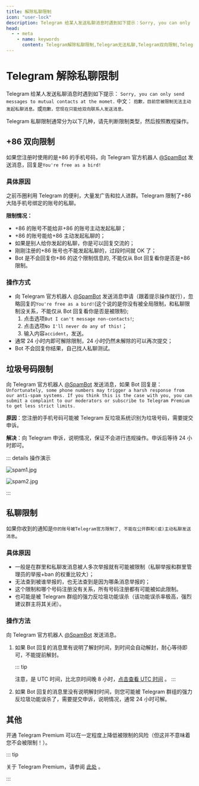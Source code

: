 ```yaml
---
title: 解除私聊限制
icon: "user-lock"
description: Telegram 给某人发送私聊消息时遇到如下提示：Sorry, you can only send messages to mutual contacts at the momet.本文介绍了Telegram如何解除私聊限制。访问TGwiki - Telegram知识库，了解更多Telegram使用技巧。
head:
  - - meta
    - name: keywords
      content: Telegram解除私聊限制,Telegram无法私聊,Telegram双向限制,Telegram垃圾号码限制,Telegram私聊限制,TG解除私聊限制,TG无法私聊,TG垃圾号码限制,TG私聊限制,电报解除私聊限制,电报无法私聊,电报双向限制,电报垃圾号码限制,电报私聊限制,Telegram Spam,TGwiki,Telegram知识库
---
```


# Telegram 解除私聊限制

Telegram 给某人发送私聊消息时遇到如下提示：
`Sorry, you can only send messages to mutual contacts at the momet.`
中文：
`抱歉，目前您被限制无法主动发起私聊消息。`或`抱歉，您现在只能给双向联系人发送消息。`

Telegram 私聊限制通常分为以下几种，请先判断限制类型，然后按照教程操作。

## +86 双向限制

如果您注册时使用的是+86 的手机号码，向 Telegram 官方机器人 [@SpamBot](https://t.me/spambot) 发送消息，回复是`You're free as a bird!`

### 具体原因

之前币圈利用 Telegram 的便利，大量发广告和拉人进群。Telegram 限制了+86 大陆手机号绑定的账号的私聊。

**限制情况：**

- +86 的账号不能给非+86 的账号主动发起私聊；
- +86 的账号能给+86 主动发起私聊的；
- 如果是别人给你发起的私聊，你是可以回复交流的；
- 刚刚注册的+86 账号也不能发起私聊的，过段时间就 OK 了；
- Bot 是不会回复你+86 的这个限制信息的, 不能仅从 Bot 回复看你是否是+86 限制。

### 操作方式

- 向 Telegram 官方机器人 [@SpamBot](https://t.me/spambot) 发送消息申请（跟着提示操作就行），忽略回复的`You're free as a bird!`(这个说的是你没有被全局限制，和私聊限制没关系，不能仅从 Bot 回复看你是否是被限制);
  1. 点击选项`But I can't message non-contacts!`;
  2. 点击选项`No I'll never do any of this!`；
  3. 输入内容`accident`，发送。
- 通常 24 小时内即可解除限制，24 小时仍然未解除的可以再次提交；
- Bot 不会回复你结果，自己找人私聊测试。

## 垃圾号码限制

向 Telegram 官方机器人 [@SpamBot](https://t.me/spambot) 发送消息，如果 Bot 回复是：`Unfortunately, some phone numbers may trigger a harsh response from our anti-spam systems. If you think this is the case with you, you can submit a complaint to our moderators or subscribe to Telegram Premium to get less strict limits.`

**原因**：您注册的手机号码可能被 Telegram 反垃圾系统识别为垃圾号码，需要提交申诉。

**解决**：向 Telegram 申诉，说明情况，保证不会进行违规操作。申诉后等待 24 小时即可。

::: details 操作演示

![spam1.jpg](https://s2.loli.net/2024/01/27/2VpYNwmG4yuZP6J.jpg)

![spam2.jpg](https://s2.loli.net/2024/01/27/R1fXvp2VY8T4s73.jpg)

:::

## 私聊限制

如果你收到的通知是`你的账号被Telegram官方限制了, 不能在公开群和(或)主动私聊发送消息`。

### 具体原因

- 一般是在群里和私聊发消息被人多次举报就有可能被限制（私聊举报和群里管理员的举报+ban 的权重比较大）；
- 无法查到被谁举报的，也无法查到是因为哪条消息举报的；
- 这个限制和哪个号码注册没有关系，所有号码注册都有可能被如此限制。
- 也可能是被 Telegram 群组的强力反垃圾功能误杀（该功能误杀率极高，强烈建议群主将其关闭）。

### 操作方法

向 Telegram 官方机器人 [@SpamBot](https://t.me/spambot) 发送消息。

1. 如果 Bot 回复的消息里有说明了解封时间，到时间会自动解封，耐心等待即可，不能提前解封。

   ::: tip

   注意，是 UTC 时间，比北京时间晚 8 小时，[点击查看 UTC 时间](https://time.is/zh/UTC) 。
   :::

2. 如果 Bot 回复的消息里没有说明解封时间，则您可能被 Telegram 群组的强力反垃圾功能误杀了，需要提交申诉，说明情况，通常 24 小时可解。

## 其他

开通 Telegram Premium 可以在一定程度上降低被限制的风险（但这并不意味着您不会被限制！）。

::: tip

关于 Telegram Premium，请参阅 [此处](/tgwiki/premium) 。

:::
